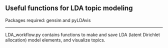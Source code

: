 ## Useful functions for LDA topic modeling

Packages required: gensim and pyLDAvis

---

LDA_workflow.py contains functions to make and save LDA (latent Dirichlet allocation) model elements, and visualize topics.